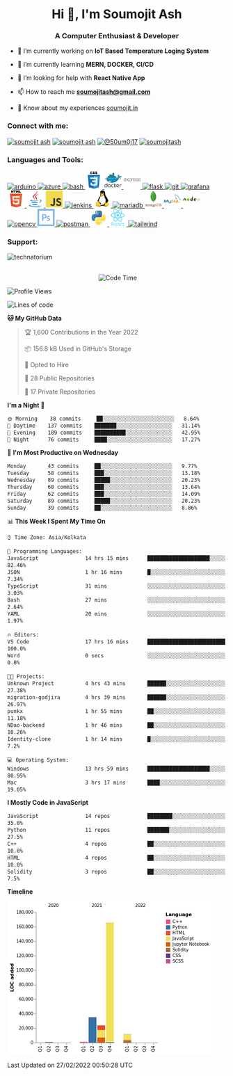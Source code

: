 <h1 align="center">Hi 👋, I'm Soumojit Ash</h1>
<h3 align="center">A Computer Enthusiast & Developer</h3>

- 🔭 I’m currently working on **IoT Based Temperature Loging System**

- 🌱 I’m currently learning **MERN, DOCKER, CI/CD**

- 🤝 I’m looking for help with **React Native App**

- 📫 How to reach me **soumojitash@gmail.com**

- 📄 Know about my experiences [soumojit.in](soumojit.in)

<h3 align="left">Connect with me:</h3>
<p align="left">
<a href="https://linkedin.com/in/soumojit ash" target="blank"><img align="center" src="https://raw.githubusercontent.com/rahuldkjain/github-profile-readme-generator/master/src/images/icons/Social/linked-in-alt.svg" alt="soumojit ash" height="30" width="40" /></a>
<a href="https://fb.com/soumojit ash" target="blank"><img align="center" src="https://raw.githubusercontent.com/rahuldkjain/github-profile-readme-generator/master/src/images/icons/Social/facebook.svg" alt="soumojit ash" height="30" width="40" /></a>
<a href="https://instagram.com/@50um0j17" target="blank"><img align="center" src="https://raw.githubusercontent.com/rahuldkjain/github-profile-readme-generator/master/src/images/icons/Social/instagram.svg" alt="@50um0j17" height="30" width="40" /></a>
<a href="https://www.hackerrank.com/soumojitash" target="blank"><img align="center" src="https://raw.githubusercontent.com/rahuldkjain/github-profile-readme-generator/master/src/images/icons/Social/hackerrank.svg" alt="soumojitash" height="30" width="40" /></a>
</p>

<h3 align="left">Languages and Tools:</h3>
<p align="left"> <a href="https://www.arduino.cc/" target="_blank"> <img src="https://cdn.worldvectorlogo.com/logos/arduino-1.svg" alt="arduino" width="40" height="40"/> </a> <a href="https://azure.microsoft.com/en-in/" target="_blank"> <img src="https://www.vectorlogo.zone/logos/microsoft_azure/microsoft_azure-icon.svg" alt="azure" width="40" height="40"/> </a> <a href="https://www.gnu.org/software/bash/" target="_blank"> <img src="https://www.vectorlogo.zone/logos/gnu_bash/gnu_bash-icon.svg" alt="bash" width="40" height="40"/> </a> <a href="https://www.w3schools.com/css/" target="_blank"> <img src="https://raw.githubusercontent.com/devicons/devicon/master/icons/css3/css3-original-wordmark.svg" alt="css3" width="40" height="40"/> </a> <a href="https://www.docker.com/" target="_blank"> <img src="https://raw.githubusercontent.com/devicons/devicon/master/icons/docker/docker-original-wordmark.svg" alt="docker" width="40" height="40"/> </a> <a href="https://expressjs.com" target="_blank"> <img src="https://raw.githubusercontent.com/devicons/devicon/master/icons/express/express-original-wordmark.svg" alt="express" width="40" height="40"/> </a> <a href="https://flask.palletsprojects.com/" target="_blank"> <img src="https://www.vectorlogo.zone/logos/pocoo_flask/pocoo_flask-icon.svg" alt="flask" width="40" height="40"/> </a> <a href="https://git-scm.com/" target="_blank"> <img src="https://www.vectorlogo.zone/logos/git-scm/git-scm-icon.svg" alt="git" width="40" height="40"/> </a> <a href="https://grafana.com" target="_blank"> <img src="https://www.vectorlogo.zone/logos/grafana/grafana-icon.svg" alt="grafana" width="40" height="40"/> </a> <a href="https://www.w3.org/html/" target="_blank"> <img src="https://raw.githubusercontent.com/devicons/devicon/master/icons/html5/html5-original-wordmark.svg" alt="html5" width="40" height="40"/> </a> <a href="https://www.java.com" target="_blank"> <img src="https://raw.githubusercontent.com/devicons/devicon/master/icons/java/java-original.svg" alt="java" width="40" height="40"/> </a> <a href="https://developer.mozilla.org/en-US/docs/Web/JavaScript" target="_blank"> <img src="https://raw.githubusercontent.com/devicons/devicon/master/icons/javascript/javascript-original.svg" alt="javascript" width="40" height="40"/> </a> <a href="https://www.jenkins.io" target="_blank"> <img src="https://www.vectorlogo.zone/logos/jenkins/jenkins-icon.svg" alt="jenkins" width="40" height="40"/> </a> <a href="https://www.linux.org/" target="_blank"> <img src="https://raw.githubusercontent.com/devicons/devicon/master/icons/linux/linux-original.svg" alt="linux" width="40" height="40"/> </a> <a href="https://mariadb.org/" target="_blank"> <img src="https://www.vectorlogo.zone/logos/mariadb/mariadb-icon.svg" alt="mariadb" width="40" height="40"/> </a> <a href="https://www.mongodb.com/" target="_blank"> <img src="https://raw.githubusercontent.com/devicons/devicon/master/icons/mongodb/mongodb-original-wordmark.svg" alt="mongodb" width="40" height="40"/> </a> <a href="https://www.mysql.com/" target="_blank"> <img src="https://raw.githubusercontent.com/devicons/devicon/master/icons/mysql/mysql-original-wordmark.svg" alt="mysql" width="40" height="40"/> </a> <a href="https://nodejs.org" target="_blank"> <img src="https://raw.githubusercontent.com/devicons/devicon/master/icons/nodejs/nodejs-original-wordmark.svg" alt="nodejs" width="40" height="40"/> </a> <a href="https://opencv.org/" target="_blank"> <img src="https://www.vectorlogo.zone/logos/opencv/opencv-icon.svg" alt="opencv" width="40" height="40"/> </a> <a href="https://www.photoshop.com/en" target="_blank"> <img src="https://raw.githubusercontent.com/devicons/devicon/master/icons/photoshop/photoshop-line.svg" alt="photoshop" width="40" height="40"/> </a> <a href="https://postman.com" target="_blank"> <img src="https://www.vectorlogo.zone/logos/getpostman/getpostman-icon.svg" alt="postman" width="40" height="40"/> </a> <a href="https://www.python.org" target="_blank"> <img src="https://raw.githubusercontent.com/devicons/devicon/master/icons/python/python-original.svg" alt="python" width="40" height="40"/> </a> <a href="https://reactjs.org/" target="_blank"> <img src="https://raw.githubusercontent.com/devicons/devicon/master/icons/react/react-original-wordmark.svg" alt="react" width="40" height="40"/> </a> <a href="https://tailwindcss.com/" target="_blank"> <img src="https://www.vectorlogo.zone/logos/tailwindcss/tailwindcss-icon.svg" alt="tailwind" width="40" height="40"/> </a> </p>

<h3 align="left">Support:</h3>
<p><a href="https://www.buymeacoffee.com/technatorium"> <img align="left" src="https://cdn.buymeacoffee.com/buttons/v2/default-yellow.png" height="50" width="210" alt="technatorium" /></a></p><br>
<br>

<!--START_SECTION:waka-->
![Code Time](http://img.shields.io/badge/Code%20Time-298%20hrs%2026%20mins-blue)

![Profile Views](http://img.shields.io/badge/Profile%20Views-7-blue)

![Lines of code](https://img.shields.io/badge/From%20Hello%20World%20I%27ve%20Written-238%20Thousand%20lines%20of%20code-blue)

**🐱 My GitHub Data** 

> 🏆 1,600 Contributions in the Year 2022
 > 
> 📦 156.8 kB Used in GitHub's Storage 
 > 
> 💼 Opted to Hire
 > 
> 📜 28 Public Repositories 
 > 
> 🔑 17 Private Repositories  
 > 
**I'm a Night 🦉** 

```text
🌞 Morning    38 commits     ██░░░░░░░░░░░░░░░░░░░░░░░   8.64% 
🌆 Daytime    137 commits    ███████░░░░░░░░░░░░░░░░░░   31.14% 
🌃 Evening    189 commits    ██████████░░░░░░░░░░░░░░░   42.95% 
🌙 Night      76 commits     ████░░░░░░░░░░░░░░░░░░░░░   17.27%

```
📅 **I'm Most Productive on Wednesday** 

```text
Monday       43 commits     ██░░░░░░░░░░░░░░░░░░░░░░░   9.77% 
Tuesday      58 commits     ███░░░░░░░░░░░░░░░░░░░░░░   13.18% 
Wednesday    89 commits     █████░░░░░░░░░░░░░░░░░░░░   20.23% 
Thursday     60 commits     ███░░░░░░░░░░░░░░░░░░░░░░   13.64% 
Friday       62 commits     ███░░░░░░░░░░░░░░░░░░░░░░   14.09% 
Saturday     89 commits     █████░░░░░░░░░░░░░░░░░░░░   20.23% 
Sunday       39 commits     ██░░░░░░░░░░░░░░░░░░░░░░░   8.86%

```


📊 **This Week I Spent My Time On** 

```text
⌚︎ Time Zone: Asia/Kolkata

💬 Programming Languages: 
JavaScript               14 hrs 15 mins      ████████████████████░░░░░   82.46% 
JSON                     1 hr 16 mins        █░░░░░░░░░░░░░░░░░░░░░░░░   7.34% 
TypeScript               31 mins             ░░░░░░░░░░░░░░░░░░░░░░░░░   3.03% 
Bash                     27 mins             ░░░░░░░░░░░░░░░░░░░░░░░░░   2.64% 
YAML                     20 mins             ░░░░░░░░░░░░░░░░░░░░░░░░░   1.97%

🔥 Editors: 
VS Code                  17 hrs 16 mins      █████████████████████████   100.0% 
Word                     0 secs              ░░░░░░░░░░░░░░░░░░░░░░░░░   0.0%

🐱‍💻 Projects: 
Unknown Project          4 hrs 43 mins       ██████░░░░░░░░░░░░░░░░░░░   27.38% 
migration-godjira        4 hrs 39 mins       ██████░░░░░░░░░░░░░░░░░░░   26.97% 
punkx                    1 hr 55 mins        ██░░░░░░░░░░░░░░░░░░░░░░░   11.18% 
NDao-backend             1 hr 46 mins        ██░░░░░░░░░░░░░░░░░░░░░░░   10.26% 
Identity-clone           1 hr 14 mins        █░░░░░░░░░░░░░░░░░░░░░░░░   7.2%

💻 Operating System: 
Windows                  13 hrs 59 mins      ████████████████████░░░░░   80.95% 
Mac                      3 hrs 17 mins       ████░░░░░░░░░░░░░░░░░░░░░   19.05%

```

**I Mostly Code in JavaScript** 

```text
JavaScript               14 repos            ████████░░░░░░░░░░░░░░░░░   35.0% 
Python                   11 repos            ███████░░░░░░░░░░░░░░░░░░   27.5% 
C++                      4 repos             ██░░░░░░░░░░░░░░░░░░░░░░░   10.0% 
HTML                     4 repos             ██░░░░░░░░░░░░░░░░░░░░░░░   10.0% 
Solidity                 3 repos             ██░░░░░░░░░░░░░░░░░░░░░░░   7.5%

```


**Timeline**

![Chart not found](https://raw.githubusercontent.com/Soumojit28/Soumojit28/main/charts/bar_graph.png) 


 Last Updated on 27/02/2022 00:50:28 UTC
<!--END_SECTION:waka-->
